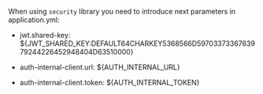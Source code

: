 When using `security` library you need to introduce next parameters in application.yml:
* jwt.shared-key: ${JWT_SHARED_KEY:DEFAULT64CHARKEY5368566D5970337336763979244226452948404D63510000}

* auth-internal-client.url: ${AUTH_INTERNAL_URL}
* auth-internal-client.token: ${AUTH_INTERNAL_TOKEN}